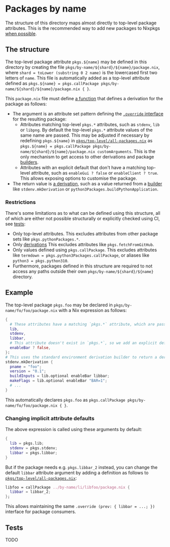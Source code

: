 # Packages by name

The structure of this directory maps almost directly to top-level package attributes.
This is the recommended way to add new packages to Nixpkgs [when possible](#restrictions).

## The structure

The top-level package attribute `pkgs.${name}` may be defined in this directory by creating the file `pkgs/by-name/${shard}/${name}/package.nix`, where `shard = toLower (substring 0 2 name)` is the lowercased first two letters of `name`.
This file is automatically added as a top-level attribute defined as `pkgs.${name} = pkgs.callPackage pkgs/by-name/${shard}/${name}/package.nix { }`.

This `package.nix` file must define [a function](https://nixos.org/manual/nix/stable/language/constructs.html#functions) that defines a derivation for the package as follows:
- The argument is an attribute set pattern defining the [`.override` interface](https://nixos.org/manual/nixpkgs/stable/#sec-pkg-override) for the resulting package:
  - Attributes matching top-level `pkgs.*` attributes, such as `stdenv`, `lib` or `libpng`.
    By default the top-level `pkgs.*` attribute values of the same name are passed.
    This may be adjusted if necessary by redefining `pkgs.${name}` in [`pkgs/top-level/all-packages.nix`](../top-level/all-packages.nix) as `pkgs.${name} = pkgs.callPackage pkgs/by-name/${shard}/${name}/package.nix customArguments`.
    This is the only mechanism to get access to other derivations and package [builders](https://nixos.org/manual/nixpkgs/stable/#part-builders).
  - Attributes with an explicit default that don't have a matching top-level attribute, such as `enableGui ? false` or `enableClient ? true`.
    This allows exposing options to customise the package.
- The return value is [a derivation](https://nixos.org/manual/nixpkgs/stable/#function-library-lib.attrsets.isDerivation), such as a value returned from a [builder](https://nixos.org/manual/nixpkgs/stable/#part-builders) like `stdenv.mkDerivation` or `python3Packages.buildPythonApplication`.

### Restrictions

There's some limitations as to what can be defined using this structure, all of which are either not possible structurally or explicitly checked using CI, see [tests](#tests):
- Only top-level attributes.
  This excludes attributes from other package sets like `pkgs.pythonPackages.*`.
- Only [derivations](https://nixos.org/manual/nixpkgs/stable/#function-library-lib.attrsets.isDerivation)
  This excludes attributes like `pkgs.fetchFromGitHub`.
- Only values defined using `pkgs.callPackage`.
  This excludes attributes like `termdown = pkgs.python3Packages.callPackage`, or aliases like `python3 = pkgs.python310`.
- Furthermore, packages defined in this structure are required to not access any paths outside their own `pkgs/by-name/${shard}/${name}` directory.

## Example

The top-level package `pkgs.foo` may be declared in `pkgs/by-name/fo/foo/package.nix` with a Nix expression as follows:
```nix
{
  # These attributes have a matching `pkgs.*` attribute, which are passed by default
  lib,
  stdenv,
  libbar,
  # This attribute doesn't exist in `pkgs.*`, so we add an explicit default
  enableBar ? false,
}:
# This uses the standard environment derivation builder to return a derivation
stdenv.mkDerivation {
  pname = "foo";
  version = "0.1";
  buildInputs = lib.optional enableBar libbar;
  makeFlags = lib.optional enableBar "BAR=1";
  # ...
}
```

This automatically declares `pkgs.foo` as `pkgs.callPackage pkgs/by-name/fo/foo/package.nix { }`.

### Changing implicit attribute defaults

The above expression is called using these arguments by default:
```nix
{
  lib = pkgs.lib;
  stdenv = pkgs.stdenv;
  libbar = pkgs.libbar;
}
```

But if the package needs e.g. `pkgs.libbar_2` instead, you can change the default `libbar` attribute argument by adding a definition as follows to [`pkgs/top-level/all-packages.nix`](../top-level/all-packages.nix):
```nix
libfoo = callPackage ../by-name/li/libfoo/package.nix {
  libbar = libbar_2;
};
```

This allows maintaining the same `.override (prev: { libbar = ...; })` interface for package consumers.

## Tests

TODO
